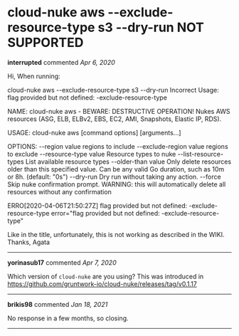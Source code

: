 # cloud-nuke aws --exclude-resource-type s3 --dry-run NOT SUPPORTED

**interrupted** commented *Apr 6, 2020*

Hi,
When running:

cloud-nuke aws --exclude-resource-type s3 --dry-run
Incorrect Usage: flag provided but not defined: -exclude-resource-type

NAME:
   cloud-nuke aws - BEWARE: DESTRUCTIVE OPERATION! Nukes AWS resources (ASG, ELB, ELBv2, EBS, EC2, AMI, Snapshots, Elastic IP, RDS).

USAGE:
   cloud-nuke aws [command options] [arguments...]

OPTIONS:
   --region value          regions to include
   --exclude-region value  regions to exclude
   --resource-type value   Resource types to nuke
   --list-resource-types   List available resource types
   --older-than value      Only delete resources older than this specified value. Can be any valid Go duration, such as 10m or 8h. (default: "0s")
   --dry-run               Dry run without taking any action.
   --force                 Skip nuke confirmation prompt. WARNING: this will automatically delete all resources without any confirmation

ERRO[2020-04-06T21:50:27Z] flag provided but not defined: -exclude-resource-type  error="flag provided but not defined: -exclude-resource-type"

Like in the title, unfortunately, this is not working as described in the WIKI.
Thanks,
Agata
<br />
***


**yorinasub17** commented *Apr 7, 2020*

Which version of `cloud-nuke` are you using? This was introduced in https://github.com/gruntwork-io/cloud-nuke/releases/tag/v0.1.17
***

**brikis98** commented *Jan 18, 2021*

No response in a few months, so closing.
***

